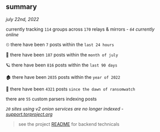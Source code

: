 
## summary
_july 22nd, 2022_

currently tracking `114` groups across `170` relays & mirrors - _`64` currently online_

⏲ there have been `7` posts within the `last 24 hours`

🦈 there have been `187` posts within the `month of july`

🪐 there have been `816` posts within the `last 90 days`

🏚 there have been `2035` posts within the `year of 2022`

🦕 there have been `4321` posts `since the dawn of ransomwatch`

there are `55` custom parsers indexing posts

_`20` sites using v2 onion services are no longer indexed - [support.torproject.org](https://support.torproject.org/onionservices/v2-deprecation/)_

> see the project [README](https://github.com/joshhighet/ransomwatch#ransomwatch--) for backend technicals
